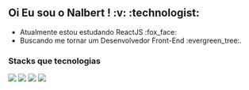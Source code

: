 <h2>Oi Eu sou o Nalbert ! :v: :technologist: </h2>
<ul>
  <li>Atualmente estou estudando ReactJS :fox_face:
  <li>Buscando me tornar um Desenvolvedor Front-End :evergreen_tree:.
</ul>

<h3>Stacks que tecnologias</h3>
<img style="display:inline-block" src="https://img.shields.io/badge/html5-%23E34F26.svg?style=for-the-badge&logo=html5&logoColor=white">
<img style="display:inline-block" src="https://img.shields.io/badge/css3-%231572B6.svg?style=for-the-badge&logo=css3&logoColor=white">
<img style="display:inline-block" src="https://img.shields.io/badge/javascript-%23323330.svg?style=for-the-badge&logo=javascript&logoColor=%23F7DF1E">
<img style="display:inline-block" src="https://img.shields.io/badge/node.js-6DA55F?style=for-the-badge&logo=node.js&logoColor=white">
